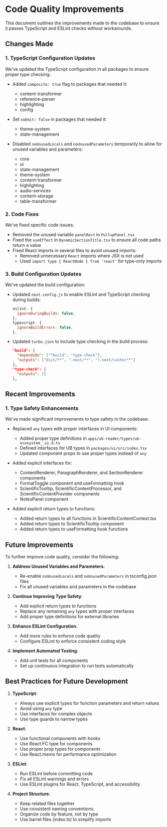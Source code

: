 # Code Quality Improvements

This document outlines the improvements made to the codebase to ensure it passes TypeScript and ESLint checks without workarounds.

## Changes Made

### 1. TypeScript Configuration Updates

We've updated the TypeScript configuration in all packages to ensure proper type checking:

- Added `composite: true` flag to packages that needed it:
  - content-transformer
  - reference-parser
  - highlighting
  - config

- Set `noEmit: false` in packages that needed it:
  - theme-system
  - state-management

- Disabled `noUnusedLocals` and `noUnusedParameters` temporarily to allow for unused variables and parameters:
  - core
  - ui
  - state-management
  - theme-system
  - content-transformer
  - highlighting
  - audio-services
  - content-storage
  - table-transformer

### 2. Code Fixes

We've fixed specific code issues:

- Removed the unused variable `panelRect` in `PullupPanel.tsx`
- Fixed the `useEffect` in `DynamicSectionTitle.tsx` to ensure all code paths return a value
- Fixed React imports in several files to avoid unused imports:
  - Removed unnecessary `React` imports where JSX is not used
  - Used `import type { ReactNode } from 'react'` for type-only imports

### 3. Build Configuration Updates

We've updated the build configuration:

- Updated `next.config.js` to enable ESLint and TypeScript checking during builds:
  ```javascript
  eslint: {
    ignoreDuringBuilds: false,
  },
  typescript: {
    ignoreBuildErrors: false,
  },
  ```

- Updated `turbo.json` to include type checking in the build process:
  ```json
  "build": {
    "dependsOn": ["^build", "type-check"],
    "outputs": ["dist/**", ".next/**", "!.next/cache/**"]
  },
  "type-check": {
    "outputs": []
  },
  ```

## Recent Improvements

### 1. Type Safety Enhancements

We've made significant improvements to type safety in the codebase:

- Replaced `any` types with proper interfaces in UI components:
  - Added proper type definitions in `apps/ub-reader/types/ub-ecosystem__ui.d.ts`
  - Defined interfaces for UB types in `packages/ui/src/index.tsx`
  - Updated component props to use proper types instead of `any`

- Added explicit interfaces for:
  - ContentRenderer, ParagraphRenderer, and SectionRenderer components
  - FormatToggle component and useFormatting hook
  - ScientificTooltip, ScientificContentProcessor, and ScientificContentProvider components
  - NotesPanel component

- Added explicit return types to functions:
  - Added return types to all functions in ScientificContentContext.tsx
  - Added return types to ScientificTooltip component
  - Added return types to useFormatting hook functions

## Future Improvements

To further improve code quality, consider the following:

1. **Address Unused Variables and Parameters**:
   - Re-enable `noUnusedLocals` and `noUnusedParameters` in tsconfig.json files
   - Fix all unused variables and parameters in the codebase

2. **Continue Improving Type Safety**:
   - Add explicit return types to functions
   - Replace any remaining `any` types with proper interfaces
   - Add proper type definitions for external libraries

3. **Enhance ESLint Configuration**:
   - Add more rules to enforce code quality
   - Configure ESLint to enforce consistent coding style

4. **Implement Automated Testing**:
   - Add unit tests for all components
   - Set up continuous integration to run tests automatically

## Best Practices for Future Development

1. **TypeScript**:
   - Always use explicit types for function parameters and return values
   - Avoid using `any` type
   - Use interfaces for complex objects
   - Use type guards to narrow types

2. **React**:
   - Use functional components with hooks
   - Use React.FC type for components
   - Use proper prop types for components
   - Use React.memo for performance optimization

3. **ESLint**:
   - Run ESLint before committing code
   - Fix all ESLint warnings and errors
   - Use ESLint plugins for React, TypeScript, and accessibility

4. **Project Structure**:
   - Keep related files together
   - Use consistent naming conventions
   - Organize code by feature, not by type
   - Use barrel files (index.ts) to simplify imports
